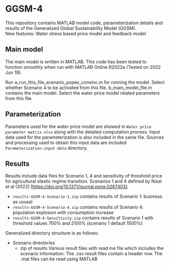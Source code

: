 # GGSM-4
This repository contains MATLAB model code, parameterization details and results of the Generalized Global Sustainability Model (GGSM). <br>
New features: Water stress based price model and feedback model

## Main model

The main model is written in MATLAB.
This code has been tested to function smoothly when run with MATLAB Online R2022a (Tested on 2022 Jun 19).

Run a_run_this_file_scenario_popex_consinc.m for running the model. Select whether Scenario 4 to be activated from this file.
b_main_model_file.m contains the main model. Select the water price model related parameters from this file.


## Parameterization
Parameters used for the water price model are showed in `Water price parameter matrix.xlsx` along with the detailed computation process. Input data used for the parameterization is also included in the same file. Sources and processing used to obtain this input data are included `Parameterization-input-data` directory. 

## Results

Results include data files for Scenario 1, 4 and sensitivity of threshold price for agricultural elastic regime transition.
Scenarios 1 and 4 defined by Nisal et al (2022) [https://doi.org/10.1371/journal.pone.0267403].

   - `results-GGSM-4-Scenario-1.zip` contains results of Scenario 1: business as ususal
   - `results-GGSM-4-Scenario-4.zip` contains results of Scenario 4: population explosion with consumption increase
   - `results-GGSM-4-Sensitivity.zip` contains results of Scenario 1 with threshold values 700% and 2100% (scenario 1 default 1500%)

Generalized directory structure is as follows:
   - Scenario directories
     - zip of results
          Various result files with read me file which includes the scenario information: The .csv result files contain a header row. The .mat files can be read using MATLAB
